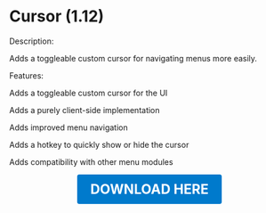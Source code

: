 # Cursor (1.12)

Description:

Adds a toggleable custom cursor for navigating menus more easily.

Features:

Adds a toggleable custom cursor for the UI

Adds a purely client-side implementation

Adds improved menu navigation

Adds a hotkey to quickly show or hide the cursor

Adds compatibility with other menu modules

<p align="center"><a href="https://github.com/LiliaFramework/Modules/raw/refs/heads/gh-pages/cursor.zip" style="display:inline-block;padding:12px 24px;font-size:1.5rem;font-weight:bold;text-decoration:none;color:#fff;background-color:#007acc;border-radius:4px;">DOWNLOAD HERE</a></p>